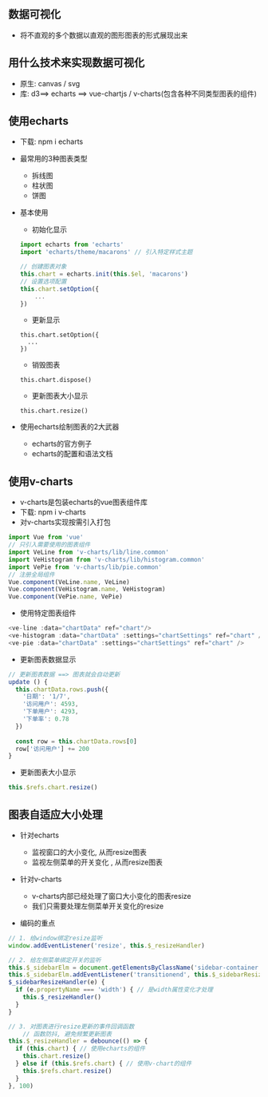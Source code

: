 ## 数据可视化
- 将不直观的多个数据以直观的图形图表的形式展现出来

## 用什么技术来实现数据可视化
- 原生: canvas / svg
- 库: d3==> echarts ==> vue-chartjs / v-charts(包含各种不同类型图表的组件)

## 使用echarts

- 下载: npm i echarts

- 最常用的3种图表类型

  - 拆线图
  - 柱状图
  - 饼图

- 基本使用

  - 初始化显示

  ```javascript
  import echarts from 'echarts'
  import 'echarts/theme/macarons' // 引入特定样式主题
  
  // 创建图表对象
  this.chart = echarts.init(this.$el, 'macarons')
  // 设置选项配置
  this.chart.setOption({
      ...
  })
  ```

  - 更新显示

  ```
  this.chart.setOption({
  	...
  })
  ```

  - 销毁图表

  ```
  this.chart.dispose()
  ```

  - 更新图表大小显示

  ```
  this.chart.resize()
  ```

- 使用echarts绘制图表的2大武器

  - echarts的官方例子
  - echarts的配置和语法文档

## 使用v-charts

- v-charts是包装echarts的vue图表组件库
- 下载: npm i v-charts
- 对v-charts实现按需引入打包

```javascript
import Vue from 'vue'
// 只引入需要使用的图表组件
import VeLine from 'v-charts/lib/line.common'
import VeHistogram from 'v-charts/lib/histogram.common'
import VePie from 'v-charts/lib/pie.common'
// 注册全局组件
Vue.component(VeLine.name, VeLine)
Vue.component(VeHistogram.name, VeHistogram)
Vue.component(VePie.name, VePie)
```

- 使用特定图表组件

```javascript
<ve-line :data="chartData" ref="chart"/>
<ve-histogram :data="chartData" :settings="chartSettings" ref="chart" />
<ve-pie :data="chartData" :settings="chartSettings" ref="chart" />    
```

- 更新图表数据显示

```javascript
// 更新图表数据 ==> 图表就会自动更新
update () {
  this.chartData.rows.push({ 
    '日期': '1/7', 
    '访问用户': 4593, 
    '下单用户': 4293, 
    '下单率': 0.78 
  })
  
  const row = this.chartData.rows[0]
  row['访问用户'] += 200
}
```

- 更新图表大小显示

```javascript
this.$refs.chart.resize()
```

## 图表自适应大小处理

- 针对echarts
  - 监视窗口的大小变化, 从而resize图表
  - 监视左侧菜单的开关变化 , 从而resize图表

- 针对v-charts
  - v-charts内部已经处理了窗口大小变化的图表resize
  - 我们只需要处理左侧菜单开关变化的resize
- 编码的重点

```javascript
// 1. 给window绑定resize监听
window.addEventListener('resize', this.$_resizeHandler)

// 2. 给左侧菜单绑定开关的监听
this.$_sidebarElm = document.getElementsByClassName('sidebar-container')[0]
this.$_sidebarElm.addEventListener('transitionend', this.$_sidebarResizeHandler)
$_sidebarResizeHandler(e) {
  if (e.propertyName === 'width') { // 是width属性变化才处理
    this.$_resizeHandler()
  }
}

// 3. 对图表进行resize更新的事件回调函数
	// 函数防抖, 避免频繁更新图表
this.$_resizeHandler = debounce(() => {
  if (this.chart) { // 使用echarts的组件
    this.chart.resize()
  } else if (this.$refs.chart) { // 使用v-chart的组件
    this.$refs.chart.resize()
  }
}, 100)
```

